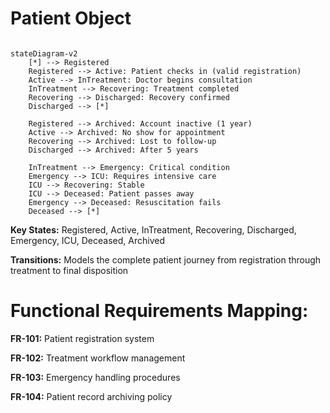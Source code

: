 # Patient Object

```mermaid

stateDiagram-v2
    [*] --> Registered
    Registered --> Active: Patient checks in (valid registration)
    Active --> InTreatment: Doctor begins consultation
    InTreatment --> Recovering: Treatment completed
    Recovering --> Discharged: Recovery confirmed
    Discharged --> [*]
    
    Registered --> Archived: Account inactive (1 year)
    Active --> Archived: No show for appointment
    Recovering --> Archived: Lost to follow-up
    Discharged --> Archived: After 5 years
    
    InTreatment --> Emergency: Critical condition
    Emergency --> ICU: Requires intensive care
    ICU --> Recovering: Stable
    ICU --> Deceased: Patient passes away
    Emergency --> Deceased: Resuscitation fails
    Deceased --> [*]
```

**Key States:** Registered, Active, InTreatment, Recovering, Discharged, Emergency, ICU, Deceased, Archived

**Transitions:** Models the complete patient journey from registration through treatment to final disposition

# Functional Requirements Mapping:

**FR-101:** Patient registration system

**FR-102:** Treatment workflow management

**FR-103:** Emergency handling procedures

**FR-104:** Patient record archiving policy
